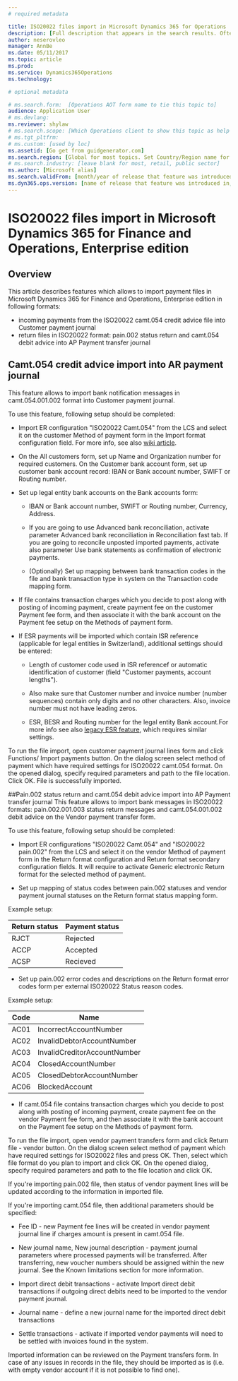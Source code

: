 ```yaml
---
# required metadata

title: ISO20022 files import in Microsoft Dynamics 365 for Operations
description: [Full description that appears in the search results. Often the first paragraph of your topic.]
author: neserovleo
manager: AnnBe
ms.date: 05/11/2017
ms.topic: article
ms.prod: 
ms.service: Dynamics365Operations
ms.technology: 

# optional metadata

# ms.search.form:  [Operations AOT form name to tie this topic to]
audience: Application User
# ms.devlang: 
ms.reviewer: shylaw
# ms.search.scope: [Which Operations client to show this topic as help for, to be set by content strategist, see list here: https://microsoft.sharepoint.com/teams/DynDoc/_layouts/15/WopiFrame.aspx?sourcedoc={23419e1c-eb64-42e9-aa9b-79875b428718}&action=edit&wd=target%28Core%20Dynamics%20AX%20CP%20requirements%2Eone%7C4CC185C0%2DEFAA%2D42CD%2D94B9%2D8F2A45E7F61A%2FVersions%20list%20for%20docs%20topics%7CC14BE630%2D5151%2D49D6%2D8305%2D554B5084593C%2F%29]
# ms.tgt_pltfrm: 
# ms.custom: [used by loc]
ms.assetid: [Go get from guidgenerator.com]
ms.search.region: [Global for most topics. Set Country/Region name for localizations]
# ms.search.industry: [leave blank for most, retail, public sector]
ms.author: [Microsoft alias]
ms.search.validFrom: [month/year of release that feature was introduced in, in format yyyy-mm-dd]
ms.dyn365.ops.version: [name of release that feature was introduced in, see list here: https://microsoft.sharepoint.com/teams/DynDoc/_layouts/15/WopiFrame.aspx?sourcedoc={23419e1c-eb64-42e9-aa9b-79875b428718}&action=edit&wd=target%28Core%20Dynamics%20AX%20CP%20requirements%2Eone%7C4CC185C0%2DEFAA%2D42CD%2D94B9%2D8F2A45E7F61A%2FVersions%20list%20for%20docs%20topics%7CC14BE630%2D5151%2D49D6%2D8305%2D554B5084593C%2F%29]
---
```


# ISO20022 files import in Microsoft Dynamics 365 for Finance and Operations, Enterprise edition


## Overview
This article describes features which allows to import payment files in Microsoft Dynamics 365 for Finance and Operations, Enterprise edition in following formats: 

 - incoming payments from the ISO20022 camt.054 credit advice file into Customer payment journal 
 - return files in ISO20022 format: pain.002 status return and camt.054 debit advice into AP Payment transfer journal

## Camt.054 credit advice import into AR payment journal
This feature allows to import bank notification messages in camt.054.001.002 format into Customer payment journal.

To use this feature, following setup should be completed:


 - Import ER configuration "ISO20022 Camt.054" from the LCS and select it on the customer Method of payment form in the Import format configuration field. For more info, see also ﻿[wiki ﻿article](https://docs.microsoft.com/en-us/dynamics365/operations/financials/localizations/emea-select-file-formats-for-the-method-of-payments)﻿.
 - On the All customers form, set up Name and Organization number for required customers. On the Customer bank account form, set up customer bank account record: IBAN or Bank account number, SWIFT or Routing number.
 - Set up legal entity bank accounts on the Bank accounts form:
	 - IBAN or Bank account number, SWIFT or Routing number, Currency,   
   Address.
   

	 - If you are going to use Advanced bank reconciliation, activate parameter Advanced bank reconciliation in Reconciliation fast tab. If you are going to reconcile unposted imported payments, activate also parameter Use bank statements as confirmation of electronic payments.


	 - (Optionally) Set up mapping between bank transaction codes in the file and bank transaction type in system on the Transaction code mapping form.


 - If file contains transaction charges which you decide to post along with posting of incoming payment, create payment fee on the customer Payment fee form, and then associate it with the bank account on the Payment fee setup on the Methods of payment form.
 - If ESR payments will be imported which contain ISR reference (applicable for legal entities in Switzerland), additional settings should be entered:


	 - Length of customer code used in ISR referencef or automatic identification of customer (field "Customer payments, account lengths"). 



	 - Also make sure that Customer number and invoice number (number sequences) contain only digits and no other characters. Also, invoice number must not have leading zeros.



	 - ESR, BESR and Routing number for the legal entity Bank account.For more info see also [legacy ESR feature](https://docs.microsoft.com/en-us/dynamics365/operations/financials/localizations/emea-che-esr-customer-payments-import), which requires similar settings.

To run the file import, open customer payment journal lines form and click Functions/ Import payments button. On the dialog screen select method of payment which have required settings for ISO20022 camt.054 format. On the opened dialog, specify required parameters and path to the file location. Click OK. File is successfully imported.


##Pain.002 status return and camt.054 debit advice import into AP Payment transfer journal
This feature allows to import bank messages in ISO20022 formats: pain.002.001.003 status return messages and camt.054.001.002 debit advice on the Vendor payment transfer form.

To use this feature, following setup should be completed:

 - Import ER configurations "ISO20022 Camt.054" and "ISO20022 pain.002" from the LCS and select it on the vendor Method of payment form in the Return format configuration and Return format secondary configuration fields. It will require to activate Generic electronic Return format for the selected method of payment.

 - Set up mapping of status codes between pain.002 statuses and vendor payment journal statuses on the Return format status mapping form.

Example setup:

Return status	| Payment status
-------- | ---
RJCT| Rejected
ACCP| Accepted 
ACSP| Recieved 


 - Set up pain.002 error codes and descriptions on the Return format error codes form per external ISO20022 Status reason codes.

Example setup:


Code	| Name
-------- | ---
AC01| IncorrectAccountNumber
AC02| InvalidDebtorAccountNumber
AC03| InvalidCreditorAccountNumber
AC04| ClosedAccountNumber
AC05| ClosedDebtorAccountNumber
AC06| BlockedAccount


 - If camt.054 file contains transaction charges which you decide to post along with posting of incoming payment, create payment fee on the vendor Payment fee form, and then associate it with the bank account on the Payment fee setup on the Methods of payment form.  

To run the file import, open vendor payment transfers form and click Return file - vendor button. On the dialog screen select method of payment which have required settings for ISO20022 files and press OK. Then, select which file format do you plan to import and click OK. On the opened dialog, specify required parameters and path to the file location and click OK.  

If you're importing pain.002 file, then status of vendor payment lines will be updated according to the information in imported file.

If you're importing camt.054 file, then additional parameters should be specified:

 - Fee ID - new Payment fee lines will be created in vendor payment journal line if charges amount is present in camt.054 file.

 - New journal name, New journal description - payment journal parameters where processed payments will be transferred. After transferring, new voucher numbers should be assigned within the new journal. See the Known limitations section for more information.


 - Import direct debit transactions - activate Import direct debit transactions if outgoing direct debits need to be imported to the vendor payment journal.



 - Journal name - define a new journal name for the imported direct debit transactions

 - Settle transactions - activate if imported vendor payments will need to be settled with invoices found in the system.



Imported information can be reviewed on the Payment transfers form. 
In case of any issues in records in the file, they should be imported as is (i.e. with empty vendor account if it is not possible to find one).
